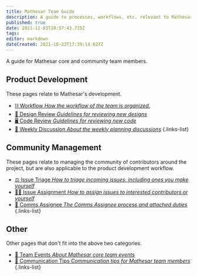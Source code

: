 ```yaml
---
title: Mathesar Team Guide
description: A guide to processes, workflows, etc. relevant to Mathesar team members
published: true
date: 2021-11-03T20:57:43.725Z
tags: 
editor: markdown
dateCreated: 2021-10-23T17:39:14.627Z
---
```


A guide for Mathesar core and community team members.

## Product Development

These pages relate to Mathesar's development.

- [:chains: Workflow *How the workflow of the team is organized*.](/team/workflow)
- [:art: Design Review *Guidelines for reviewing new designs*](/design/process/review-guidelines)
- [:desktop_computer: Code Review *Guidelines for reviewing new code*](/engineering/code-review)
- [:speech_balloon: Weekly Discussion *About the weekly planning discussions*](/team/weekly-discussion)
{.links-list}

## Community Management

These pages relate to managing the community of contributors around the project, but are also applicable to the product development workflow.

- [:balance_scale: Issue Triage *How to triage incoming issues, including ones you make yourself*](/team/issue-triage)
- [:man_in_tuxedo: Issue Assignment *How to assign issues to interested contributors or yourself*](/team/issue-assignment)
- [:microphone: Comms Assignee *The Comms Assignee process and attached duties*](/team/comms-assignee)
{.links-list}

## Other

Other pages that don't fit into the above two categories.

- [:tada: Team Events *About Mathesar core team events*]()
- [:busts_in_silhouette: Communication Tips *Communication tips for Mathesar team members*]()
{.links-list}